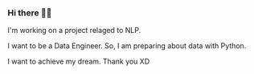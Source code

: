 ### Hi there 👋👋
I'm working on a project relaged to NLP.

I want to be a Data Engineer.
So, I am preparing about data with Python.

I want to achieve my dream. Thank you XD

<!--
**popocari/popocari** is a ✨ _special_ ✨ repository because its `README.md` (this file) appears on your GitHub profile.

Here are some ideas to get you started:

- 🔭 I’m currently working on ...
- 🌱 I’m currently learning ...
- 👯 I’m looking to collaborate on ...
- 🤔 I’m looking for help with ...
- 💬 Ask me about ...
- 📫 How to reach me: ...
- 😄 Pronouns: ...
- ⚡ Fun fact: ...
-->
